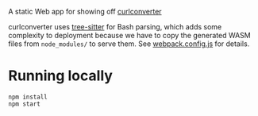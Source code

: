 A static Web app for showing off [curlconverter](https://github.com/curlconverter/curlconverter)

curlconverter uses [tree-sitter](https://tree-sitter.github.io/tree-sitter/) for Bash parsing, which adds some complexity to deployment because we have to copy the generated WASM files from `node_modules/` to serve them. See [webpack.config.js](webpack.config.js) for details.

# Running locally

    npm install
    npm start
